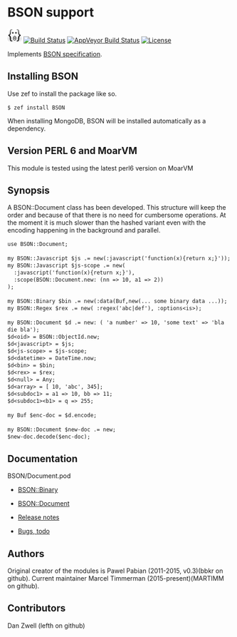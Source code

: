 # BSON support

![Face](logotype/logo_32x32.png) [![Build Status](https://travis-ci.org/MARTIMM/BSON.svg?branch=master)](https://travis-ci.org/MARTIMM/BSON) [![AppVeyor Build Status](https://ci.appveyor.com/api/projects/status/github/MARTIMM/bson?branch=master&passingText=Windows%20-%20OK&failingText=Windows%20-%20FAIL&pendingText=Windows%20-%20pending&svg=true)](https://ci.appveyor.com/project/MARTIMM/bson/branch/master) [![License](http://martimm.github.io/label/License-label.svg)](http://www.perlfoundation.org/artistic_license_2_0)

Implements [BSON specification][spec].

## Installing BSON

Use zef to install the package like so.
```
$ zef install BSON
```

When installing MongoDB, BSON will be installed automatically as a dependency.

## Version PERL 6 and MoarVM

This module is tested using the latest perl6 version on MoarVM


## Synopsis

A BSON::Document class has been developed. This structure will keep the order and because of that there is no need for cumbersome operations. At the moment it is much slower than the hashed variant even with the encoding happening in the
background and parallel.

```
use BSON::Document;

my BSON::Javascript $js .= new(:javascript('function(x){return x;}'));
my BSON::Javascript $js-scope .= new(
  :javascript('function(x){return x;}'),
  :scope(BSON::Document.new: (nn => 10, a1 => 2))
);

my BSON::Binary $bin .= new(:data(Buf,new(... some binary data ...));
my BSON::Regex $rex .= new( :regex('abc|def'), :options<is>);

my BSON::Document $d .= new: ( 'a number' => 10, 'some text' => 'bla die bla');
$d<oid> = BSON::ObjectId.new;
$d<javascript> = $js;
$d<js-scope> = $js-scope;
$d<datetime> = DateTime.now;
$d<bin> = $bin;
$d<rex> = $rex;
$d<null> = Any;
$d<array> = [ 10, 'abc', 345];
$d<subdoc1> = a1 => 10, bb => 11;
$d<subdoc1><b1> = q => 255;

my Buf $enc-doc = $d.encode;

my BSON::Document $new-doc .= new;
$new-doc.decode($enc-doc);

```

## Documentation

BSON/Document.pod
* [BSON::Binary][Binary]
* [BSON::Document][Document]

* [Release notes][notes]
* [Bugs, todo][todo]


## Authors

Original creator of the modules is Pawel Pabian (2011-2015, v0.3)(bbkr on github).
Current maintainer Marcel Timmerman (2015-present)(MARTIMM on github).

## Contributors

Dan Zwell (lefth on github)




[spec]: http://bsonspec.org/

[Binary]: https://github.com/MARTIMM/BSON/blob/master/doc/Binary.pdf
[Document]: https://github.com/MARTIMM/BSON/blob/master/doc/Document.pdf

[notes]: https://github.com/MARTIMM/BSON/blob/master/doc/CHANGES.md
[todo]: https://github.com/MARTIMM/BSON/blob/master/doc/TODO.md
